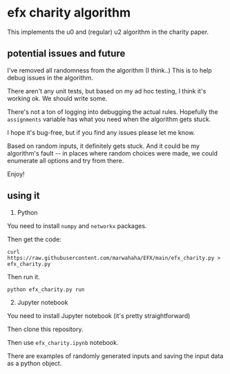 # efx charity algorithm

This implements the u0 and (regular) u2 algorithm in the charity paper.

## potential issues and future

I've removed all randomness from the algorithm (I think..) This is to help debug issues in the algorithm.

There aren't any unit tests, but based on my ad hoc testing, I think it's working ok. We should write some.

There's not a ton of logging into debugging the actual rules. Hopefully the `assignments` variable has what you need when the algorithm gets stuck.

I hope it's bug-free, but if you find any issues please let me know.

Based on random inputs, it definitely gets stuck. And it could be my algorithm's fault -- in places where random choices were made, we could enumerate all options and try from there.

Enjoy!

## using it

1. Python

You need to install `numpy` and `networkx` packages.

Then get the code:
```
curl https://raw.githubusercontent.com/marwahaha/EFX/main/efx_charity.py > efx_charity.py
```

Then run it.
```
python efx_charity.py run
```


2. Jupyter notebook

You need to install Jupyter notebook (it's pretty straightforward)

Then clone this repository.

Then use `efx_charity.ipynb` notebook.

There are examples of randomly generated inputs and saving the input data as a python object.